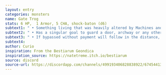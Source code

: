 ```yaml
---
layout: entry
categories: monsters 
name: Gate Trog
stats: 6 HP,  1 Armor, 5 CHA, shock-baton (d6)
subtext1: " • Something living that was heavily altered by Machines and now a hulking mass of flesh and wires. Quite stupid."
subtext2: " • Has a singular goal to guard a door, archway or any other portal asking for a toll payment in anything but money."
subtext3: " • If bypassed without payment will follow in the distance, trying to hide and exact revenge in the most inconvenient moment."
subtext4: 
author: Curio
inspiration: From the Bestiarum Geondica
inspiration_source: https://natetreme.itch.io/bestiarum
source: discord
source-url: https://discordapp.com/channels/499193406828838922/674544134798966806/705384271161851914
---
```


